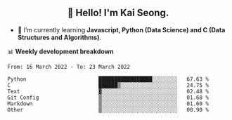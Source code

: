 <h2 align="center" color="blue">👋 Hello! I'm Kai Seong.</h2>   
   

- 🌱 I’m currently learning **Javascript, Python (Data Science) and C (Data Structures and Algorithms)**.  


📊 **Weekly development breakdown**
<!--START_SECTION:waka-->

```text
From: 16 March 2022 - To: 23 March 2022

Python                       █████████████████░░░░░░░░   67.63 %
C                            ██████▒░░░░░░░░░░░░░░░░░░   24.75 %
Text                         ▓░░░░░░░░░░░░░░░░░░░░░░░░   02.48 %
Git Config                   ▒░░░░░░░░░░░░░░░░░░░░░░░░   01.68 %
Markdown                     ▒░░░░░░░░░░░░░░░░░░░░░░░░   01.60 %
Other                        ▒░░░░░░░░░░░░░░░░░░░░░░░░   00.90 %
```

<!--END_SECTION:waka-->
